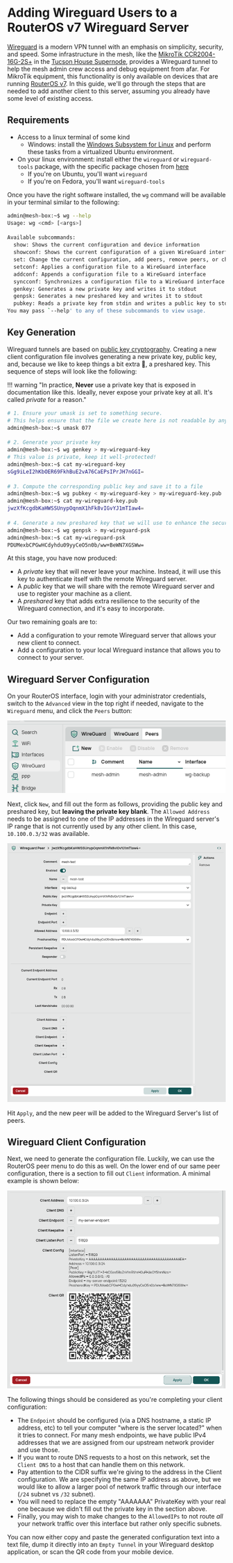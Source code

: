 # Adding Wireguard Users to a RouterOS v7 Wireguard Server

[Wireguard](https://www.wireguard.com/) is a modern VPN tunnel with an emphasis on simplicity, security, and speed.
Some infrastructure in the mesh, like the [MikroTik CCR2004-16G-2S+](https://mikrotik.com/product/ccr2004_16g_2splus) in the [Tucson House Supernode](../../networking/supernodes/tucson-house.md), provides a Wireguard tunnel to help the mesh admin crew access and debug equipment from afar.
For MikroTik equipment, this functionality is only available on devices that are running [RouterOS v7](https://help.mikrotik.com/docs/spaces/ROS/pages/115736772/Upgrading+to+v7).
In this guide, we'll go through the steps that are needed to add another client to this server, assuming you already have some level of existing access.

## Requirements

- Access to a linux terminal of some kind
  - Windows: install the [Windows Subsystem for Linux](https://learn.microsoft.com/en-us/windows/wsl/install) and perform these tasks from a virtualized Ubuntu environment.
- On your linux environment: install either the `wireguard` or `wireguard-tools` package, with the specific package chosen from [here](https://www.wireguard.com/install/)
  - If you're on Ubuntu, you'll want `wireguard`
  - If you're on Fedora, you'll want `wireguard-tools`

Once you have the right software installed, the `wg` command will be available in your terminal similar to the following:

```bash
admin@mesh-box:~$ wg --help
Usage: wg <cmd> [<args>]

Available subcommands:
  show: Shows the current configuration and device information
  showconf: Shows the current configuration of a given WireGuard interface, for use with 'setconf'
  set: Change the current configuration, add peers, remove peers, or change peers
  setconf: Applies a configuration file to a WireGuard interface
  addconf: Appends a configuration file to a WireGuard interface
  syncconf: Synchronizes a configuration file to a WireGuard interface
  genkey: Generates a new private key and writes it to stdout
  genpsk: Generates a new preshared key and writes it to stdout
  pubkey: Reads a private key from stdin and writes a public key to stdout
You may pass `--help' to any of these subcommands to view usage.
```

## Key Generation

Wireguard tunnels are based on [public key cryptography](https://en.wikipedia.org/wiki/Public-key_cryptography).
Creating a new client configuration file involves generating a new private key, public key, and, because we like to keep things a bit extra 💅, a preshared key.
This sequence of steps will look like the following:

!!! warning "In practice, **Never** use a private key that is exposed in documentation like this. Ideally, never expose your private key at all. It's called _private_ for a reason."

```bash
# 1. Ensure your umask is set to something secure.
# This helps ensure that the file we create here is not readable by any user on your machine
admin@mesh-box:~$ umask 077

# 2. Generate your private key
admin@mesh-box:~$ wg genkey > my-wireguard-key
# This value is private, keep it well-protected!
admin@mesh-box:~$ cat my-wireguard-key
sGg9iLeI2hKbOER69FkhBuE2vA76CaEPsIPrJH7nGGI=

# 3. Compute the corresponding public key and save it to a file
admin@mesh-box:~$ wg pubkey < my-wireguard-key > my-wireguard-key.pub
admin@mesh-box:~$ cat my-wireguard-key.pub
jwzXfKcgdbKaHWSSUnypOqnmX1hFk8vIGvYJ1mTIaw4=

# 4. Generate a new preshared key that we will use to enhance the security of our connection
admin@mesh-box:~$ wg genpsk > my-wireguard-psk
admin@mesh-box:~$ cat my-wireguard-psk
PDUMexbCPGwHCdyhdu09yyCeO5n0b/ww+BeWN7XGSWw=
```

At this stage, you have now produced:

- A _private_ key that will never leave your machine. Instead, it will use this key to authenticate itself with the remote Wireguard server.
- A _public_ key that we will share with the remote Wireguard server and use to register your machine as a client.
- A _preshared_ key that adds extra resilience to the security of the Wireguard connection, and it's easy to incorporate.

Our two remaining goals are to:

- Add a configuration to your remote Wireguard server that allows your new client to connect.
- Add a configuration to your local Wireguard instance that allows you to connect to your server.

## Wireguard Server Configuration

On your RouterOS interface, login with your administrator credentials, switch to the `Advanced` view in the top right if needed, navigate to the `Wireguard` menu, and click the `Peers` button:

![Wireguard Peers Menu](./img/Wireguard-Peers.png)

Next, click `New`, and fill out the form as follows, providing the public key and preshared key, but **leaving the private key blank**.
The `Allowed Address` needs to be assigned to one of the IP addresses in the Wireguard server's IP range that is not currently used by any other client.
In this case, `10.100.0.3/32` was available.

![Wireguard Peer Configuration](./img/Wireguard-Peer-Config.png)

Hit `Apply`, and the new peer will be added to the Wireguard Server's list of peers.

## Wireguard Client Configuration

Next, we need to generate the configuration file. Luckily, we can use the RouterOS peer menu to do this as well. On the lower end of our same peer configuration, there is a section to fill out `Client` information.
A minimal example is shown below:

![Wireguard Client Configuration](./img/Wireguard-Client-Config.png)

The following things should be considered as you're completing your client configuration:

- The `Endpoint` should be configured (via a DNS hostname, a static IP address, etc) to tell your computer "where is the server located?" when it tries to connect. For many mesh endpoints, we have public IPv4 addresses that we are assigned from our upstream network provider and use those.
- If you want to route DNS requests to a host on this network, set the `Client DNS` to a host that can handle them on this network.
- Pay attention to the CIDR suffix we're giving to the address in the Client configuration. We are specifying the same IP address as above, but we would like to allow a larger pool of network traffic through our interface (`/24` subnet vs `/32` subnet).
- You will need to replace the empty "AAAAAAA" PrivateKey with your real one because we didn't fill out the private key in the section above.
- Finally, you may wish to make changes to the `AllowedIPs` to not route _all_ your network traffic over this interface but rather only specific subnets.

You can now either copy and paste the generated configuration text into a text file, dump it directly into an `Empty Tunnel` in your Wireguard desktop application, or scan the QR code from your mobile device.
